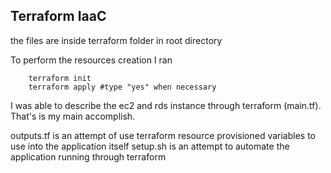 ## Terraform IaaC

the files are inside terraform folder in root directory

To perform the resources creation I ran 
``` shell
    terraform init
    terraform apply #type "yes" when necessary
```
I was able to describe the ec2 and rds instance through terraform (main.tf). That's is my main accomplish.

outputs.tf is an attempt of use terraform resource provisioned variables to use into the application itself
setup.sh is an attempt to automate the application running through terraform